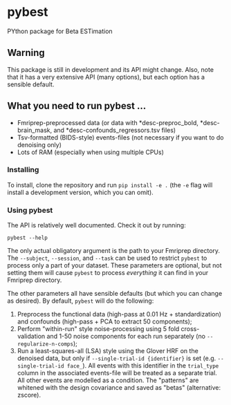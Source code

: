 # pybest
PYthon package for Beta ESTimation

## Warning
This package is still in development and its API might change.
Also, note that it has a very extensive API (many options), but each option has a sensible default.

## What you need to run pybest ...
* Fmriprep-preprocessed data (or data with *desc-preproc_bold, *desc-brain_mask, and *desc-confounds_regressors.tsv files)
* Tsv-formatted (BIDS-style) events-files (not necessary if you want to do denoising only)
* Lots of RAM (especially when using multiple CPUs)

### Installing
To install, clone the repository and run `pip install -e .` (the `-e` flag will install a development version, which you can omit).

### Using pybest
The API is relatively well documented. Check it out by running:

```
pybest --help
```

The only actual obligatory argument is the path to your Fmriprep directory. The `--subject`, `--session`, and `--task` can be used to restrict `pybest` to process only a part of your dataset. These parameters are optional, but not setting them will cause `pybest` to process *everything* it can find in your Fmriprep directory. 

The other parameters all have sensible defaults (but which you can change as desired). By default, `pybest` will do the following:
1. Preprocess the functional data (high-pass at 0.01 Hz + standardization) and confounds (high-pass + PCA to extract 50 components);
2. Perform "within-run" style noise-processing using 5 fold cross-validation and 1-50 noise components for each run separately (no `--regularize-n-comps`);
3. Run a least-squares-all (LSA) style using the Glover HRF on the denoised data, but only if `--single-trial-id {identifier}` is set (e.g. `--single-trial-id face_`). All events with this identifier in the `trial_type` column in the associated events-file will be treated as a separate trial. All other events are modelled as a condition. The "patterns" are whitened with the design covariance and saved as "betas" (alternative: zscore).